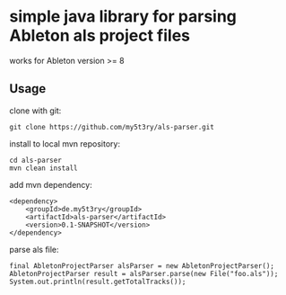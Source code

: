 # simple java library for parsing Ableton als project files

works for Ableton version >= 8
## Usage ##

clone with git:
```
git clone https://github.com/my5t3ry/als-parser.git
```

install to local mvn repository:
```
cd als-parser
mvn clean install
```


add mvn dependency:
```
<dependency>
    <groupId>de.my5t3ry</groupId>
    <artifactId>als-parser</artifactId>
    <version>0.1-SNAPSHOT</version>
</dependency>
```

parse als file:
```
final AbletonProjectParser alsParser = new AbletonProjectParser();
AbletonProjectParser result = alsParser.parse(new File("foo.als"));
System.out.println(result.getTotalTracks());
```


